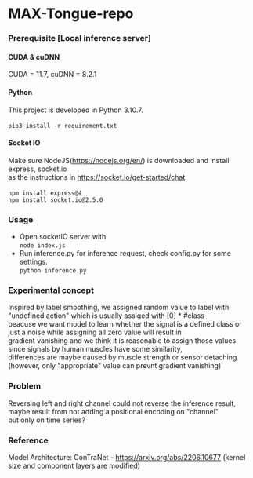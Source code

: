 # MAX-Tongue-repo
### Prerequisite [Local inference server]
#### CUDA & cuDNN
CUDA = 11.7, cuDNN = 8.2.1
#### Python
This project is developed in Python 3.10.7.
<br>
<br>   `pip3 install -r requirement.txt` 
<br>
#### Socket IO
Make sure NodeJS(https://nodejs.org/en/) is downloaded and install express, socket.io <br>
as the instructions in https://socket.io/get-started/chat. 
<br>
<br> `npm install express@4`
<br> `npm install socket.io@2.5.0`
<br>
### Usage
* Open socketIO server with
<br> `node index.js` <br>
* Run inference.py for inference request, check config.py for some settings.
<br> `python inference.py` <br>
### Experimental concept
Inspired by label smoothing, we assigned random value to label with "undefined action" which is usually assiged with [0] * #class <br>
beacuse we want model to learn whether the signal is a defined class or just a noise while assigning all zero value will result in <br>
gradient vanishing and we think it is reasonable to assign those values since signals by human muscles have some similarity, <br>
differences are maybe caused by muscle strength or sensor detaching (however, only "appropriate" value can prevnt gradient vanishing) <br>
### Problem
Reversing left and right channel could not reverse the inference result, maybe result from not adding a positional encoding on "channel" <br>
but only on time series? <br>
### Reference
Model Architecture: ConTraNet - https://arxiv.org/abs/2206.10677 (kernel size and component layers are modified)
